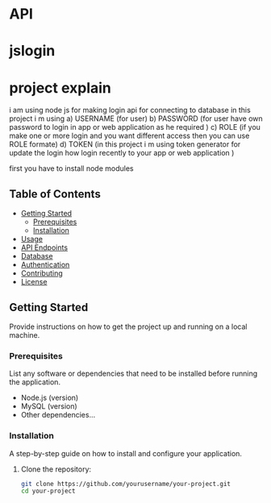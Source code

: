 # API
# jslogin

# project explain
i am using node js for making login api for connecting to database 
in this project i m using 
a) USERNAME (for user)
b) PASSWORD (for user have own password to login in app or web application as he required )
c) ROLE (if you make one or more login and you want different access then you can use ROLE formate)
d) TOKEN (in this project i m using token generator for update the login how login recently to your app or web application )

first you have to install node modules 
## Table of Contents

- [Getting Started](#getting-started)
  - [Prerequisites](#prerequisites)
  - [Installation](#installation)
- [Usage](#usage)
- [API Endpoints](#api-endpoints)
- [Database](#database)
- [Authentication](#authentication)
- [Contributing](#contributing)
- [License](#license)

## Getting Started

Provide instructions on how to get the project up and running on a local machine.

### Prerequisites

List any software or dependencies that need to be installed before running the application.

- Node.js (version)
- MySQL (version)
- Other dependencies...

### Installation

A step-by-step guide on how to install and configure your application.

1. Clone the repository:

   ```bash
   git clone https://github.com/yourusername/your-project.git
   cd your-project
